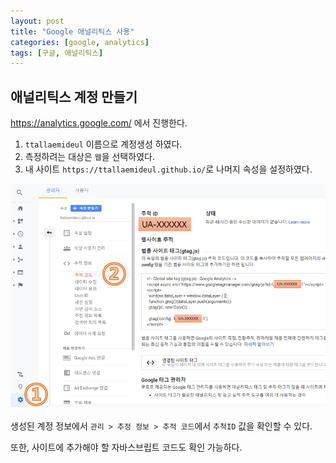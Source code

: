 ```yaml
---
layout: post
title: "Google 애널리틱스 사용"
categories: [google, analytics]
tags: [구글, 애널리틱스]
---
```


## 애널리틱스 계정 만들기

https://analytics.google.com/ 에서 진행한다.

1. `ttallaemideul` 이름으로 계정생성 하였다.
2. 측정하려는 대상은 `웹`을 선택하였다.
3. 내 사이트 `https://ttallaemideul.github.io/`로 나머지 속성을 설정하였다.

![구글 애널리틱스 계정 만들기](/assets/google/google-001-01.png)

생성된 계정 정보에서 `관리 > 추정 정보 > 추적 코드`에서 `추척ID` 값을 확인할 수 있다.

또한, 사이트에 추가해야 할 자바스브립트 코드도 확인 가능하다.

